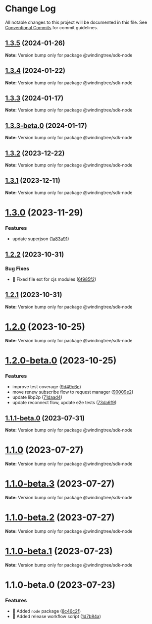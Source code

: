 # Change Log

All notable changes to this project will be documented in this file.
See [Conventional Commits](https://conventionalcommits.org) for commit guidelines.

## [1.3.5](https://github.com/windingtree/sdk/compare/@windingtree/sdk-node@1.3.4...@windingtree/sdk-node@1.3.5) (2024-01-26)

**Note:** Version bump only for package @windingtree/sdk-node

## [1.3.4](https://github.com/windingtree/sdk/compare/@windingtree/sdk-node@1.3.3...@windingtree/sdk-node@1.3.4) (2024-01-22)

**Note:** Version bump only for package @windingtree/sdk-node

## [1.3.3](https://github.com/windingtree/sdk/compare/@windingtree/sdk-node@1.3.3-beta.0...@windingtree/sdk-node@1.3.3) (2024-01-17)

**Note:** Version bump only for package @windingtree/sdk-node

## [1.3.3-beta.0](https://github.com/windingtree/sdk/compare/@windingtree/sdk-node@1.3.2...@windingtree/sdk-node@1.3.3-beta.0) (2024-01-17)

**Note:** Version bump only for package @windingtree/sdk-node

## [1.3.2](https://github.com/windingtree/sdk/compare/@windingtree/sdk-node@1.3.1...@windingtree/sdk-node@1.3.2) (2023-12-22)

**Note:** Version bump only for package @windingtree/sdk-node

## [1.3.1](https://github.com/windingtree/sdk/compare/@windingtree/sdk-node@1.3.0...@windingtree/sdk-node@1.3.1) (2023-12-11)

**Note:** Version bump only for package @windingtree/sdk-node

# [1.3.0](https://github.com/windingtree/sdk/compare/@windingtree/sdk-node@1.2.2...@windingtree/sdk-node@1.3.0) (2023-11-29)

### Features

- update superjson ([1a83a91](https://github.com/windingtree/sdk/commit/1a83a91e8467c6cddbb15c67d08cbe30fb6d9633))

## [1.2.2](https://github.com/windingtree/sdk/compare/@windingtree/sdk-node@1.2.1...@windingtree/sdk-node@1.2.2) (2023-10-31)

### Bug Fixes

- 🐛 Fixed file ext for cjs modules ([6f985f2](https://github.com/windingtree/sdk/commit/6f985f2a6b076abdf145176d5036fe89267f2c5a))

## [1.2.1](https://github.com/windingtree/sdk/compare/@windingtree/sdk-node@1.2.0...@windingtree/sdk-node@1.2.1) (2023-10-31)

**Note:** Version bump only for package @windingtree/sdk-node

# [1.2.0](https://github.com/windingtree/sdk/compare/@windingtree/sdk-node@1.2.0-beta.0...@windingtree/sdk-node@1.2.0) (2023-10-25)

**Note:** Version bump only for package @windingtree/sdk-node

# [1.2.0-beta.0](https://github.com/windingtree/sdk/compare/@windingtree/sdk-node@1.1.1-beta.0...@windingtree/sdk-node@1.2.0-beta.0) (2023-10-25)

### Features

- improve test coverage ([9d49c6e](https://github.com/windingtree/sdk/commit/9d49c6e2e172cce2c6eb320a3f0e4b097d8e83a8))
- move renew subscribe flow to request manager ([90009e2](https://github.com/windingtree/sdk/commit/90009e2c20ef8b9a472cb3d5978b844280e928fc))
- update libp2p ([71daad4](https://github.com/windingtree/sdk/commit/71daad41838ae6b2833c76aa36b5b2071a041e92))
- update reconnect flow, update e2e tests ([73da6f9](https://github.com/windingtree/sdk/commit/73da6f97656592b03851c95f45bcb955937e2a8d))

## [1.1.1-beta.0](https://github.com/windingtree/sdk/compare/@windingtree/sdk-node@1.1.0...@windingtree/sdk-node@1.1.1-beta.0) (2023-07-31)

**Note:** Version bump only for package @windingtree/sdk-node

# [1.1.0](https://github.com/windingtree/sdk/compare/@windingtree/sdk-node@1.1.0-beta.3...@windingtree/sdk-node@1.1.0) (2023-07-27)

**Note:** Version bump only for package @windingtree/sdk-node

# [1.1.0-beta.3](https://github.com/windingtree/sdk/compare/@windingtree/sdk-node@1.1.0-beta.2...@windingtree/sdk-node@1.1.0-beta.3) (2023-07-27)

**Note:** Version bump only for package @windingtree/sdk-node

# [1.1.0-beta.2](https://github.com/windingtree/sdk/compare/@windingtree/sdk-node@1.1.0-beta.1...@windingtree/sdk-node@1.1.0-beta.2) (2023-07-27)

**Note:** Version bump only for package @windingtree/sdk-node

# [1.1.0-beta.1](https://github.com/windingtree/sdk/compare/@windingtree/sdk-node@1.1.0-beta.0...@windingtree/sdk-node@1.1.0-beta.1) (2023-07-23)

**Note:** Version bump only for package @windingtree/sdk-node

# 1.1.0-beta.0 (2023-07-23)

### Features

- 🎸 Added `node` package ([8c46c2f](https://github.com/windingtree/sdk/commit/8c46c2f9d8af9725493fa8dfdcf98d45ca0ab36a))
- 🎸 Added release workflow script ([1d7b84a](https://github.com/windingtree/sdk/commit/1d7b84a3623848c449522c0bb2af2c5f114c8a0a))

